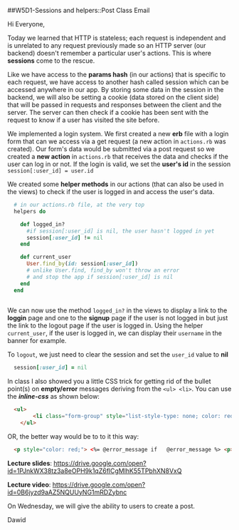 ##W5D1-Sessions and helpers::Post Class Email

Hi Everyone,

Today we learned that HTTP is stateless; each request is independent and is unrelated to any request previously made so an HTTP server (our backend) doesn't remember a particular user's actions. This is where **sessions** come to the rescue.

Like we have access to the **params hash** (in our actions) that is specific to each request, we have access to another hash called session which can be accessed anywhere in our app. By storing some data in the session in the backend, we will also be setting a cookie (data stored on the client side) that will be passed in requests and responses between the client and the server. The server can then check if a cookie has been sent with the request to know if a user has visited the site before.

We implemented a login system. We first created a new **erb** file with a login form that can we access via a get request (a new action in `actions.rb` was created). Our form's data would be submitted via a post request so we created a **new action** in `actions.rb` that receives the data and checks if the user can log in or not. If the login is valid, we set the **user's id** in the session `session[:user_id] = user.id`

We created some **helper methods** in our actions (that can also be used in the views) to check if the user is logged in and access the user's data.

```ruby
  # in our actions.rb file, at the very top 
  helpers do

    def logged_in?
      #if session[:user_id] is nil, the user hasn't logged in yet
      session[:user_id] != nil
    end

    def current_user
      User.find_by(id: session[:user_id])
      # unlike User.find, find_by won't throw an error 
      # and stop the app if session[:user_id] is nil
    end
  end
  
```

We can now use the method `logged_in?` in the views to display a link to the **loggin** page and one to the **signup** page if the user is not logged in but just the link to the logout page if the user is logged in. Using the helper `current_user`, if the user is logged in, we can display their `username` in the banner for example.

To `logout`, we just need to clear the session and set the `user_id` value to **nil**

```ruby
  session[:user_id] = nil
```

In class I also showed you a little CSS trick for getting rid of the bullet point(s) on **empty/error** messages deriving from the `<ul> <li>`. You can use the _**inline-css**_ as shown below:

```html
  <ul>
        <li class="form-group" style="list-style-type: none; color: red;"> <%= @error_message %> </li>
    </ul>
```
OR, the better way would be to to it this way:

```html
  <p style="color: red;"> <%= @error_message if   @error_message %> <p>
```

**Lecture slides**: https://drive.google.com/open?id=1PJnkWX38tz3a8eOPH9k1qZ6flCgMlhK55TPbhXN8VxQ

**Lecture video**: https://drive.google.com/open?id=0B6jyzd9aAZ5NQUUyNG1mRDZybnc

On Wednesday, we will give the ability to users to create a post.

Dawid
